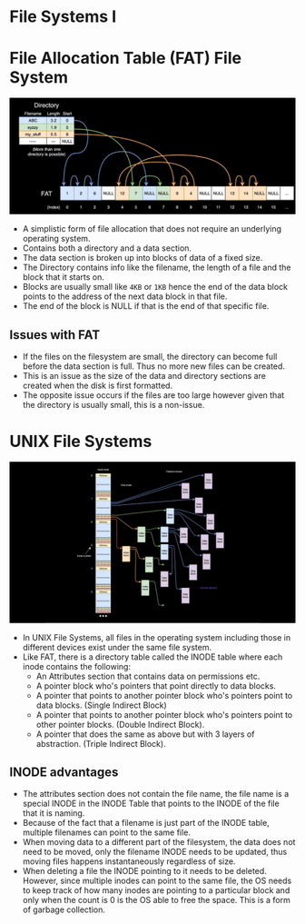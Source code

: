 # File Systems I

# File Allocation Table (FAT) File System
![FAT Diagram](../img/fat.png)
* A simplistic form of file allocation that does not require an underlying operating system.
* Contains both a directory and a data section. 
* The data section is broken up into blocks of data of a fixed size.
* The Directory contains info like the filename, the length of a file and the block that it starts on. 
* Blocks are usually small like `4KB` or `1KB` hence the end of the data block points to the address of the next data block in that file.
* The end of the block is NULL if that is the end of that specific file.

## Issues with FAT
* If the files on the filesystem are small, the directory can become full before the data section is full. Thus no more new files can be created.
* This is an issue as the size of the data and directory sections are created when the disk is first formatted.
* The opposite issue occurs if the files are too large however given that the directory is usually small, this is a non-issue.

# UNIX File Systems
![UNIX FileSystem](../img/unix.png)

* In UNIX File Systems, all files in the operating system including those in different devices exist under the same file system. 
* Like FAT, there is a directory table called the INODE table where each inode contains the following:
    * An Attributes section that contains data on permissions etc.
    * A pointer block who's pointers that point directly to data blocks.
    * A pointer that points to another pointer block who's pointers point to data blocks. (Single Indirect Block)
    * A pointer that points to another pointer block who's pointers point to other pointer blocks. (Double Indirect Block). 
    * A pointer that does the same as above but with 3 layers of abstraction. (Triple Indirect Block).

## INODE advantages
* The attributes section does not contain the file name, the file name is a special INODE in the INODE Table that points to the INODE of the file that it is naming.
* Because of the fact that a filename is just part of the INODE table, multiple filenames can point to the same file.
* When moving data to a different part of the filesystem, the data does not need to be moved, only the filename INODE needs to be updated, thus moving files happens instantaneously regardless of size.
* When deleting a file the INODE pointing to it needs to be deleted. However, since multiple inodes can point to the same file, the OS needs to keep track of how many inodes are pointing to a particular block and only when the count is 0 is the OS able to free the space. This is a form of garbage collection.